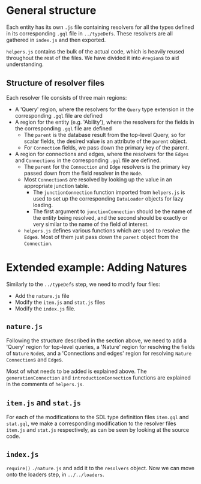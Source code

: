 # General structure

Each entity has its own `.js` file containing resolvers for all the types defined in its corresponding `.gql` file in `../typeDefs`. These resolvers are all gathered in `index.js` and then exported. 

`helpers.js` contains the bulk of the actual code, which is heavily reused throughout the rest of the files. We have divided it into `#region`s to aid understanding. 

## Structure of resolver files

Each resolver file consists of three main regions: 

- A 'Query' region, where the resolvers for the `Query` type extension in the corresponding `.gql` file are defined
- A region for the entity (e.g. 'Ability'), where the resolvers for the fields in the corresponding `.gql` file are defined
  - The `parent` is the database result from the top-level Query, so for scalar fields, the desired value is an attribute of the `parent` object.
  - For `Connection` fields, we pass down the primary key of the parent.
- A region for connections and edges, where the resolvers for the `Edges` and `Connections` in the corresponding `.gql` file are defined.
  - The `parent` for the `Connection` and `Edge` resolvers is the primary key passed down from the field resolver in the `Node`.
  - Most `Connection`s are resolved by looking up the value in an appropriate junction table. 
    - The `junctionConnection` function imported from `helpers.js` is used to set up the corresponding `DataLoader` objects for lazy loading.
    - The first argument to `junctionConnection` should be the name of the entity being resolved, and the second should be exactly or very similar to the name of the field of interest.
  - `helpers.js` defines various functions which are used to resolve the `Edge`s. Most of them just pass down the `parent` object from the `Connection`.

# Extended example: Adding Natures

Similarly to the `../typeDefs` step, we need to modify four files:

- Add the `nature.js` file
- Modify the `item.js` and `stat.js` files
- Modify the `index.js` file.

## `nature.js`

Following the structure described in the section above, we need to add a 'Query' region for top-level queries, a 'Nature' region for resolving the fields of `Nature` `Node`s, and a 'Connections and edges' region for resolving `Nature` `Connection`s and `Edge`s. 

Most of what needs to be added is explained above. The `generationConnection` and `introductionConnection` functions are explained in the comments of `helpers.js`.

## `item.js` and `stat.js` 

For each of the modifications to the SDL type definition files `item.gql` and `stat.gql`, we make a corresponding modification to the resolver files `item.js` and `stat.js` respectively, as can be seen by looking at the source code.

## `index.js` 

`require()` `./nature.js` and add it to the `resolvers` object. Now we can move onto the loaders step, in `../../loaders`.